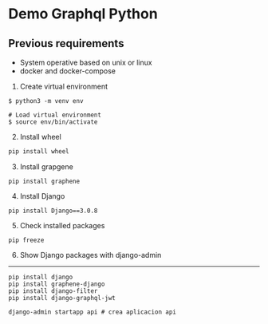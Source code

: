 # Demo Graphql Python


## Previous requirements
* System operative based on unix or linux 
* docker and docker-compose


1. Create virtual environment
```
$ python3 -m venv env

# Load virtual environment
$ source env/bin/activate

```
2. Install wheel 
```bash
pip install wheel
```
3. Install grapgene
```
pip install graphene
```
4. Install Django
```
pip install Django==3.0.8
```
5. Check installed packages 
```
pip freeze
```
6. Show Django packages with django-admin 

---

```
pip install django
pip install graphene-django
pip install django-filter
pip install django-graphql-jwt

django-admin startapp api # crea aplicacion api
```
